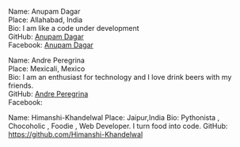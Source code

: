 Name: Anupam Dagar  
   Place: Allahabad, India  
   Bio: I am like a code under development  
   GitHub: [Anupam Dagar](https://github.com/Anupam-dagar)    
   Facebook: [Anupam Dagar](https://www.facebook.com/invincible.anupam)    
   
Name:  Andre Peregrina  
   Place: Mexicali, Mexico  
   Bio:  I am an enthusiast for technology and I love drink beers with my friends.  
   GitHub: [Andre Peregrina](https://github.com/andreperegrina)  
   Facebook:  

Name:  Himanshi-Khandelwal
   Place: Jaipur,India
   Bio:  Pythonista , Chocoholic ,  Foodie , Web Developer. I turn food into code.
   GitHub: https://github.com/Himanshi-Khandelwal

